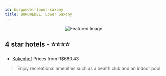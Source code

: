 ```yaml
---
id: burgwedel-lower-saxony
title: BURGWEDEL, Lower Saxony
---
```


<center><img src="https://i.travelapi.com/hotels/34000000/33330000/33323300/33323217/096ec2b4_z.jpg" alt="Featured Image" /></center>


##  4 star hotels - ⭐️⭐️⭐️⭐️

-    [Kokenhof](https://us.hurb.com/hotels/burgwedel/kokenhof-JNP-JP818860?cmp=18055) Prices from R$680.43
   > Enjoy recreational amenities such as a health club and an indoor pool.
